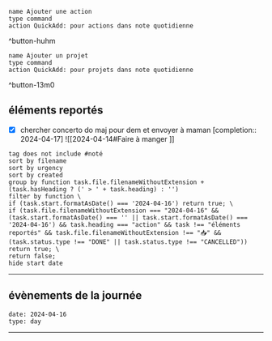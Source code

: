 
```button
name Ajouter une action
type command
action QuickAdd: pour actions dans note quotidienne
```
^button-huhm
```button
name Ajouter un projet
type command
action QuickAdd: pour projets dans note quotidienne
```
^button-13m0
## éléments reportés
- [X] chercher concerto do maj pour dem et envoyer à maman  [completion:: 2024-04-17]
![[2024-04-14#Faire à manger ]]
```tasks
tag does not include #noté 
sort by filename 
sort by urgency 
sort by created 
group by function task.file.filenameWithoutExtension + (task.hasHeading ? (' > ' + task.heading) : '')
filter by function \
if (task.start.formatAsDate() === '2024-04-16') return true; \
if (task.file.filenameWithoutExtension === "2024-04-16" && (task.start.formatAsDate() === '' || task.start.formatAsDate() === '2024-04-16') && task.heading === "action" && task !== "éléments reportés" && task.file.filenameWithoutExtension !== "📥" && (task.status.type !== "DONE" || task.status.type !== "CANCELLED")) return true; \
return false;
hide start date
```

___
## évènements de la journée
```gEvent
date: 2024-04-16
type: day
```
___
